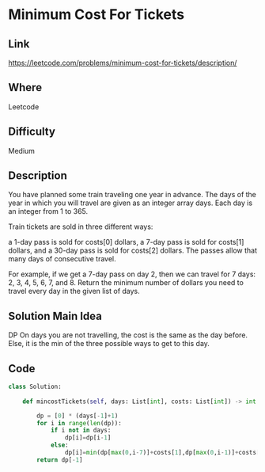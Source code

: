 # Minimum Cost For Tickets

## Link
https://leetcode.com/problems/minimum-cost-for-tickets/description/

## Where
Leetcode

## Difficulty
Medium

## Description
You have planned some train traveling one year in advance. The days of the year in which you will travel are given as an integer array days. Each day is an integer from 1 to 365.

Train tickets are sold in three different ways:

a 1-day pass is sold for costs[0] dollars,
a 7-day pass is sold for costs[1] dollars, and
a 30-day pass is sold for costs[2] dollars.
The passes allow that many days of consecutive travel.

For example, if we get a 7-day pass on day 2, then we can travel for 7 days: 2, 3, 4, 5, 6, 7, and 8.
Return the minimum number of dollars you need to travel every day in the given list of days.

## Solution Main Idea
DP
On days you are not travelling, the cost is the same as the day before.
Else, it is the min of the three possible ways to get to this day.


## Code

```python
class Solution:
    
    def mincostTickets(self, days: List[int], costs: List[int]) -> int:

        dp = [0] * (days[-1]+1)
        for i in range(len(dp)):
            if i not in days:
                dp[i]=dp[i-1]
            else:
                dp[i]=min(dp[max(0,i-7)]+costs[1],dp[max(0,i-1)]+costs[0],dp[max(0,i-30)]+costs[2])
        return dp[-1]
        
```
